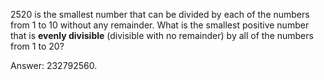 $2520$ is the smallest number that can be divided by each of the numbers from $1$ to $10$ without any remainder.
What is the smallest positive number that is **evenly divisible** (divisible with no remainder) by all of the numbers from $1$ to $20$?

Answer: $232792560$.